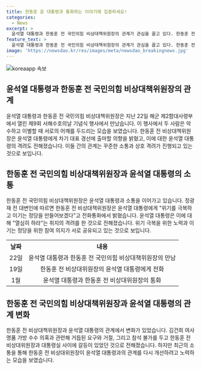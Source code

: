 ```yaml
---
title: 한동훈 윤 대통령과 통화하는 이야기에 집중하세요!
categories:
  - News
excerpt: >
  윤석열 대통령과 한동훈 전 국민의힘 비상대책위원장의 관계가 관심을 끌고 있다. 한동훈 전 위원장이 대통령에게 출마 의사를 전하고, 대통령은 위기를 극복하고 이기는 정당을 만들어보겠다며 격려했다. 이들 간의 관계 변화와 차기 대표 경선을 둘러싼 상황이 논란을 일으키고 있으며, 다른 후보들도 준비 중이다. 한 전 위원장은 차기 대표 선거 출마를 공식 선언할 예정으로, 국민의힘 내부 정세가 뜨거운 관심을 받고 있다. (150자)
feature_text: >
  윤석열 대통령과 한동훈 전 국민의힘 비상대책위원장의 관계가 관심을 끌고 있다. 한동훈 전 위원장이 대통령에게 출마 의사를 전하고, 대통령은 위기를 극복하고 이기는 정당을 만들어보겠다며 격려했다. 이들 간의 관계 변화와 차기 대표 경선을 둘러싼 상황이 논란을 일으키고 있으며, 다른 후보들도 준비 중이다. 한 전 위원장은 차기 대표 선거 출마를 공식 선언할 예정으로, 국민의힘 내부 정세가 뜨거운 관심을 받고 있다. (150자)
image: 'https://newsdao.kr/res/images/meta/newsdao_breakingnews.jpg'
---
```


<p><img src="https://newsdao.kr/res/images/meta/newsdao_breakingnews.jpg" alt="koreaapp 속보" /></p>

<h2 data-ke-size="size26">윤석열 대통령과 한동훈 전 국민의힘 비상대책위원장의 관계</h2>

<p data-ke-size="size16">윤석열 대통령과 한동훈 전 국민의힘 비상대책위원장은 지난 22일 해군 제2함대사령부에서 열린 제9회 서해수호의날 기념식 행사에서 만났습니다. 이 행사에서 두 사람은 악수하고 이별할 때 서로의 어깨를 두드리는 모습을 보였습니다. 한동훈 전 비상대책위원장은 윤석열 대통령에게 차기 대표 경선에 출마할 의향을 밝혔고, 이에 대한 윤석열 대통령의 격려도 전해졌습니다. 이들 간의 관계는 꾸준한 소통과 상호 격려가 진행되고 있는 것으로 보입니다. </p>

<h2 data-ke-size="size26">한동훈 전 국민의힘 비상대책위원장과 윤석열 대통령의 소통</h2>

<p data-ke-size="size16">한동훈 전 국민의힘 비상대책위원장은 윤석열 대통령과 소통을 이어가고 있습니다. 정광재 전 대변인에 따르면 한동훈 전 비상대책위원장은 윤석열 대통령에게 "위기를 극복하고 이기는 정당을 만들어보겠다"고 전화통화에서 밝혔습니다. 윤석열 대통령은 이에 대해 "열심히 하라"는 취지의 격려를 한 것으로 전해졌습니다. 위기 극복을 위한 노력과 이기는 정당을 위한 참여 의지가 서로 공유되고 있는 것으로 보입니다.</p>

<table>
  <tr>
    <th>날짜</th>
    <th>내용</th>
  </tr>
  <tr>
    <td style="text-align: center; height: 17px;">22일</td>
    <td style="text-align: center; height: 17px;">윤석열 대통령과 한동훈 전 국민의힘 비상대책위원장의 만남</td>
  </tr>
  <tr>
    <td style="text-align: center; height: 17px;">19일</td>
    <td style="text-align: center; height: 17px;">한동훈 전 비상대위원장의 윤석열 대통령에게 전화</td>
  </tr>
  <tr>
    <td style="text-align: center; height: 17px;">1월</td>
    <td style="text-align: center; height: 17px;">윤석열 대통령과 한동훈 전 비상대위원장의 통화</td>
  </tr>
</table>

<h2 data-ke-size="size26">한동훈 전 국민의힘 비상대책위원장과 윤석열 대통령의 관계 변화</h2>

<p data-ke-size="size16">한동훈 전 비상대책위원장과 윤석열 대통령의 관계에서 변화가 있었습니다. 김건희 여사 명품 가방 수수 의혹과 관련해 거듭된 요구와 거절, 그리고 참석 불가를 두고 한동훈 전 비상대위원장과 대통령실 사이에 갈등이 있었던 것으로 전해졌습니다. 하지만 최근의 소통을 통해 한동훈 전 비상대위원장이 윤석열 대통령과의 관계를 다시 개선하려고 노력하는 모습을 보였습니다. </p>

<p data-ke-size="size16">&nbsp;</p>


